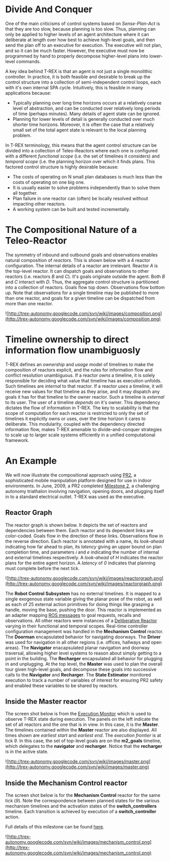# Divide And Conquer #
One of the main criticisms of control systems based on _Sense-Plan-Act_ is that they are too slow, because planning is too slow. Thus, planning can only be applied to higher levels of an agent architecture where it can deliberate at length over how best to achieve high-level goals, and then send the plan off to an executive for execution. The executive will not plan, and so it can be much faster. However, the executive must now be programmed by hand to properly decompose higher-level plans into lower-level commands.

A key idea behind T-REX is that an agent is not just a single monolithic controller. In practice, it is both feasible and desirable to break up the control structure into a collection of semi-independent control loops, each with it's own internal SPA cycle. Intuitively, this is feasible in many applications because:
  * Typically planning over long time horizons occurs at a relatively coarse level of abstraction, and can be conducted over relatively long periods of time (perhaps minutes). Many details of agent state can be ignored.
  * Planning for lower levels of detail is generally conducted over much shorter time horizons. Moreover, it is often the case that a relatively small set of the total agent state is relevant to the local planning problem.

In T-REX terminology, this means that the agent control structure can be divided into a collection of Teleo-Reactors where each one is configured with a different _functional scope_ (i.e. the set of timelines it considers) and _temporal scope_ (i.e. the planning horizon over which it finds plans. This factored control structure is highly desirable because:
  * The costs of operating on N small plan databases is much less than the costs of operating on one big one.
  * It is usually easier to solve problems independently than to solve them all together.
  * Plan failure in one reactor can (often) be locally resolved without impacting other reactors.
  * A working system can be built and tested incrementally.

# The Compositional Nature of a Teleo-Reactor #
The symmetry of inbound and outbound goals and observations enables natural composition of _reactors_. This is shown below with a 4 reactor configuration. The internal details of a reactor are irrelevant. Reactor _A_ is the top-level reactor. It can dispatch goals and observations to other reactors (i.e. reactors _B_ and _C_). It's goals originate outside the agent. Both _B_ and _C_ interact with _D_. Thus, the aggregate control structure is partitioned into a collection of reactors. Goals flow top down. Observations flow bottom up. Note that observations for a single timeline may be published to more than one reactor, and goals for a given timeline can be dispatched from more than one reactor.

![http://trex-autonomy.googlecode.com/svn/wiki/images/composition.png](http://trex-autonomy.googlecode.com/svn/wiki/images/composition.png)

# Timeline ownership to direct information flow unambiguosly #
T-REX defines an _ownership_ and _usage_ model of timelines to make the composition of reactors explicit, and the rules for information flow and conflict resolution unambiguous.  If a reactor _owns_ a timeline, it is solely responsible for deciding what value that timeline has as execution unfolds. Such timelines are _internal_ to that reactor. If a reactor _uses_ a timeline,  it will receive new values for that timeline as they arise, and it may dispatch any goals it has for that timeline to the owner reactor. Such a timeline is _external_ to its user. The user of a timeline _depends_ on it's owner. This dependency dictates the flow of information in T-REX. The key to scalability is that the scope of computation for each reactor is restricted to only the set of timelines it explicitly owns or uses, over the time horizon it cares to deliberate. This modularity, coupled with the dependency directed information flow, makes T-REX amenable to divide-and-conquer strategies to scale up to larger scale systems efficiently in a unified computational framework.

# An Example #
We will now illustrate the compositional approach using [PR2](http://www.willowgarage.com/pages/robots/pr2-overview), a sophisticated mobile manipulation platform designed for use in indoor environments. In June, 2009, a PR2 completed [Milestone 2](http://www.willowgarage.com/blog/2009/06/03/watch-milestone-2), a challenging autonomy triathalon involving navigation, opening doors, and plugging itself in to a standard electrical outlet. T-REX was used as the executive.

## Reactor Graph ##
The reactor graph is shown below. It depicts the set of reactors and dependencies between them. Each reactor and its dependent links are color-coded. Goals flow in the direction of these links. Observations flow in the reverse direction. Each reactor is annotated with a name, its _look-ahead_ indicating how far ahead to plan, its _latency_ giving an upper bound on plan completion time, and parameters _i_ and _e_ indicating the number of internal and external timelines respectively. A _look-ahead_ of _H_ indicates the reactor plans for the entire agent horizon. A _latency_ of _0_ indicates that planning must complete before the next tick.

![http://trex-autonomy.googlecode.com/svn/wiki/images/reactorgraph.png](http://trex-autonomy.googlecode.com/svn/wiki/images/reactorgraph.png)

The **Robot Control Subsystem** has no external timelines. It is  mapped to a single exogenous state variable giving the planar pose of the robot, as well as each of 25 external action primitives for doing things like grasping a handle, moving the base, pushing the door. This reactor is implemented as an adapter mapping [ROS messages](http://www.ros.org/wiki/Messages) to goal requests, recalls and observations. All other reactors were instances of a [Deliberative Reactor](http://code.google.com/p/trex-autonomy/wiki/SensePlanAct#The_Deliberative_Reactor) varying in their functional and temporal scopes. Real-time controller configuration management was handled in the **Mechanism Control** reactor. The **Doorman** encapsulated behavior for navigating doorways. The **Driver** was used for navigation in all other regions (i.e. offices, hallways and open areas). The **Navigator** enacapsulated planar navigation and doorway traversal, allowing higher level systems to reason about simply getting to a point in the building. The **Recharger** encapsulated all behavior for plugging in and unplugging. At the top level, the **Master** was used to plan the overall tour given high-level goals, and decompose these goals into successive calls to the **Navigator** and **Recharger**. The **State Estimator**  monitored execution to track a number of variables of interest for ensuring PR2 safety and enabled these variables to be shared by reactors.

## Inside the **Master** reactor ##
The screen shot below is from the [Execution Monitor](http://trex-autonomy.googlecode.com/svn/wiki/ExecutionMonitor) which is used to observe T-REX state during execution. The panels on the left indicate the set of all reactors and the one that is in view. In this case, it is the **Master**. The timelines contained within the **Master** reactor are also displayed. All times shown are _earliest start_ and _earliest end_. The _execution frontier_ is at tick _9_. In this case, the set of top-level goals are on the **m2\_goals** timeline, which delegates to the **navigator** and **recharger**. Notice that the **recharger** is in the active state.

![http://trex-autonomy.googlecode.com/svn/wiki/images/master.png](http://trex-autonomy.googlecode.com/svn/wiki/images/master.png)

## Inside the **Mechanism Control** reactor ##
The screen shot below is for the **Mechanism Control** reactor for the same tick (_9_). Note the correspondence between planned states for the various mechanism timelines and the activation states of the **switch\_controllers** timeline. Each transition is achieved by execution of a **switch\_controller** action.

Full details of this milestone can be found [here](http://code.google.com/p/trex-autonomy/wiki/M2).

![http://trex-autonomy.googlecode.com/svn/wiki/images/mechanism_control.png](http://trex-autonomy.googlecode.com/svn/wiki/images/mechanism_control.png)